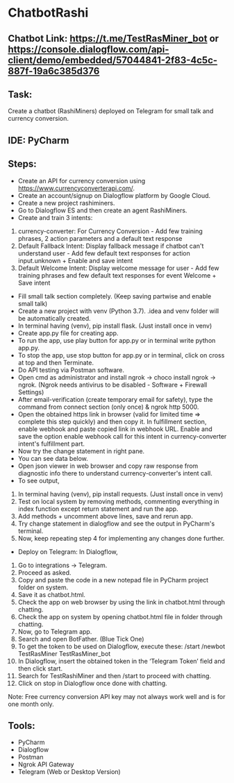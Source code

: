 # ChatbotRashi
## Chatbot Link: https://t.me/TestRasMiner_bot or https://console.dialogflow.com/api-client/demo/embedded/57044841-2f83-4c5c-887f-19a6c385d376
## Task:
Create a chatbot (RashiMiners) deployed on Telegram for small talk and currency conversion.
## IDE: PyCharm
## Steps:
* Create an API for currency conversion using https://www.currencyconverterapi.com/.
* Create an account/signup on Dialogflow platform by Google Cloud.
* Create a new project rashiminers.
* Go to Dialogflow ES and then create an agent RashiMiners.
* Create and train 3 intents:
1. currency-converter: For Currency Conversion - Add few training phrases, 2 action parameters and a default text response
2. Default Fallback Intent: Display fallback message if chatbot can't understand user - Add few default text responses for action input.unknown + Enable and save intent
3. Default Welcome Intent: Display welcome message for user - Add few training phrases and few default text responses for event Welcome + Save intent
* Fill small talk section completely. (Keep saving partwise and enable small talk)
* Create a new project with venv (Python 3.7). .idea and venv folder will be automatically created.
* In terminal having (venv), pip install flask. (Just install once in venv)
* Create app.py file for creating app.
* To run the app, use play button for app.py or in terminal write python app.py.
* To stop the app, use stop button for app.py or in terminal, click on cross at top and then Terminate.
* Do API testing via Postman software.
* Open cmd as administrator and install ngrok -> choco install ngrok -> ngrok. (Ngrok needs antivirus to be disabled - Software + Firewall Settings)
* After email-verification (create temporary email for safety), type the command from connect section (only once) & ngrok http 5000.
* Open the obtained https link in browser (valid for limited time => complete this step quickly) and then copy it. In fulfillment section, enable webhook and paste copied link in webhook URL. Enable and save the option enable webhook call for this intent in currency-converter intent's fulfillment part.
* Now try the change statement in right pane.
* You can see data below.
* Open json viewer in web browser and copy raw response from diagnostic info there to understand currency-converter's intent call.
* To see output,
1. In terminal having (venv), pip install requests. (Just install once in venv)
2. Test on local system by removing methods, commenting everything in index function except return statement and run the app.
3. Add methods + uncomment above lines, save and rerun app.
4. Try change statement in dialogflow and see the output in PyCharm's terminal.
5. Now, keep repeating step 4 for implementing any changes done further.
* Deploy on Telegram: In Dialogflow,
1. Go to integrations -> Telegram.
2. Proceed as asked.
3. Copy and paste the code in a new notepad file in PyCharm project folder on system.
4. Save it as chatbot.html.
5. Check the app on web browser by using the link in chatbot.html through chatting.
6. Check the app on system by opening chatbot.html file in folder through chatting.
7. Now, go to Telegram app.
8. Search and open BotFather. (Blue Tick One)
9. To get the token to be used on Dialogflow, execute these:
/start
/newbot
TestRasMiner
TestRasMiner_bot
10. In Dialogflow, insert the obtained token in the ‘Telegram Token’ field and then click start.
11. Search for TestRashiMiner and then /start to proceed with chatting.
12. Click on stop in Dialogflow once done with chatting.

Note: Free currency conversion API key may not always work well and is for one month only.
## Tools:
* PyCharm
* Dialogflow
* Postman
* Ngrok API Gateway
* Telegram (Web or Desktop Version)
